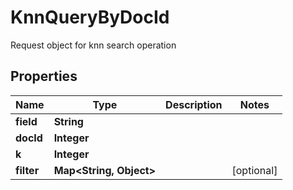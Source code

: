 

# KnnQueryByDocId

Request object for knn search operation

## Properties

| Name | Type | Description | Notes |
|------------ | ------------- | ------------- | -------------|
|**field** | **String** |  |  |
|**docId** | **Integer** |  |  |
|**k** | **Integer** |  |  |
|**filter** | **Map&lt;String, Object&gt;** |  |  [optional] |





